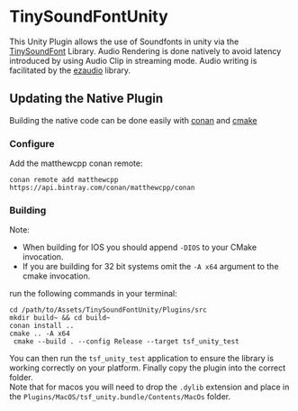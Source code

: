# TinySoundFontUnity

This Unity Plugin allows the use of Soundfonts in unity via the [TinySoundFont](https://github.com/schellingb/TinySoundFont) Library.
Audio Rendering is done natively to avoid latency introduced by using Audio Clip in streaming mode.
Audio writing is facilitated by the [ezaudio](https://github.com/matthewcpp/ezaudio) library.

## Updating the Native Plugin

Building the native code can be done easily with [conan](https://conan.io/) and [cmake](https://cmake.org/)

### Configure
Add the matthewcpp conan remote:
```
conan remote add matthewcpp https://api.bintray.com/conan/matthewcpp/conan
```

### Building
Note: 
* When building for IOS you should append `-DIOS` to your CMake invocation.
* If you are building for 32 bit systems omit the `-A x64` argument to the cmake invocation.

run the following commands in your terminal:
```
cd /path/to/Assets/TinySoundFontUnity/Plugins/src
mkdir build~ && cd build~
conan install ..
cmake .. -A x64
 cmake --build . --config Release --target tsf_unity_test
```

You can then run the `tsf_unity_test` application to ensure the library is working correctly on your platform.
Finally copy the plugin into the correct folder.  
Note that for macos you will need to drop the `.dylib` extension and place in the `Plugins/MacOS/tsf_unity.bundle/Contents/MacOs` folder.